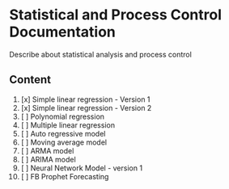 # Statistical and Process Control Documentation
Describe about statistical analysis and process control

## Content
1. [x] Simple linear regression - Version 1
2. [x] Simple linear regression - Version 2
3. [ ] Polynomial regression
4. [ ] Multiple linear regression
5. [ ] Auto regressive model
6. [ ] Moving average model
7. [ ] ARMA model
8. [ ] ARIMA model
9. [ ] Neural Network Model - version 1
10. [ ] FB Prophet Forecasting
